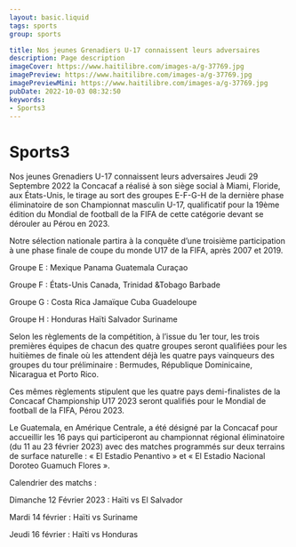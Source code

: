 ```yaml
---
layout: basic.liquid
tags: sports
group: sports

title: Nos jeunes Grenadiers U-17 connaissent leurs adversaires 
description: Page description
imageCover: https://www.haitilibre.com/images-a/g-37769.jpg
imagePreview: https://www.haitilibre.com/images-a/g-37769.jpg
imagePreviewMini: https://www.haitilibre.com/images-a/g-37769.jpg
pubDate: 2022-10-03 08:32:50
keywords:
- Sports3
---
```


# Sports3

Nos jeunes Grenadiers U-17 connaissent leurs adversaires 
Jeudi 29 Septembre 2022 la Concacaf a réalisé à son siège social à Miami, Floride, aux États-Unis, le tirage au sort des groupes E-F-G-H de la dernière phase éliminatoire de son Championnat masculin U-17, qualificatif pour la 19ème édition du Mondial de football de la FIFA de cette catégorie devant se dérouler au Pérou en 2023.

Notre sélection nationale partira à la conquête d’une troisième participation à une phase finale de coupe du monde U17 de la FIFA, après 2007 et 2019.

Groupe E :
Mexique
Panama
Guatemala
Curaçao

Groupe F :
États-Unis
Canada,
Trinidad &Tobago
Barbade

Groupe G :
Costa Rica
Jamaïque
Cuba
Guadeloupe

Groupe H :
Honduras
Haïti
Salvador
Suriname

Selon les règlements de la compétition, à l’issue du 1er tour, les trois premières équipes de chacun des quatre groupes seront qualifiées pour les huitièmes de finale où les attendent déjà les quatre pays vainqueurs des groupes du tour préliminaire : Bermudes, République Dominicaine, Nicaragua et Porto Rico.

Ces mêmes règlements stipulent que les quatre pays demi-finalistes de la Concacaf Championship U17 2023 seront qualifiés pour le Mondial de football de la FIFA, Pérou 2023.

Le Guatemala, en Amérique Centrale, a été désigné par la Concacaf pour accueillir les 16 pays qui participeront au championnat régional éliminatoire (du 11 au 23 février 2023) avec des matches programmés sur deux terrains de surface naturelle : « El Estadio Penantivo » et « El Estadio Nacional Doroteo Guamuch Flores ».

Calendrier des matchs :

Dimanche 12 Février 2023 :
Haïti vs El Salvador

Mardi 14 février :
Haïti vs Suriname

Jeudi 16 février :
Haïti vs Honduras